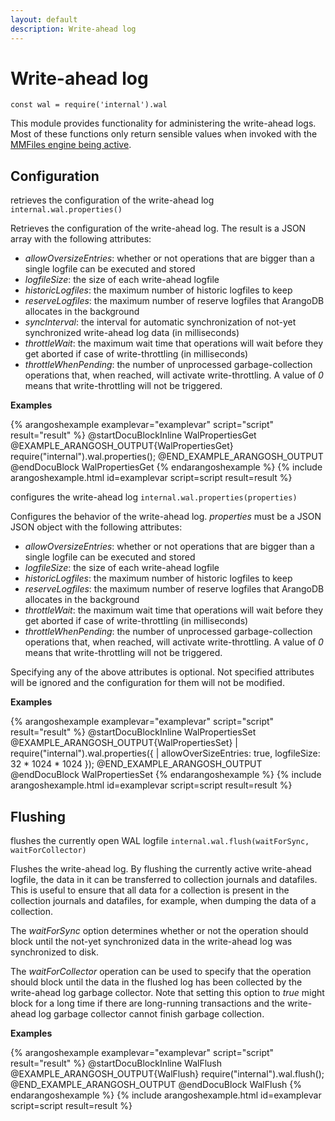 ```yaml
---
layout: default
description: Write-ahead log
---
```

Write-ahead log
===============

`const wal = require('internal').wal`

This module provides functionality for administering the write-ahead logs.
Most of these functions only return sensible values when invoked with the 
[MMFiles engine being active](programs-arangod-server.html#storage-engine).

Configuration
-------------

<!-- arangod/V8Server/v8-vocbase.h -->


retrieves the configuration of the write-ahead log
`internal.wal.properties()`

Retrieves the configuration of the write-ahead log. The result is a JSON
array with the following attributes:
- *allowOversizeEntries*: whether or not operations that are bigger than a
  single logfile can be executed and stored
- *logfileSize*: the size of each write-ahead logfile
- *historicLogfiles*: the maximum number of historic logfiles to keep
- *reserveLogfiles*: the maximum number of reserve logfiles that ArangoDB
  allocates in the background
- *syncInterval*: the interval for automatic synchronization of not-yet
  synchronized write-ahead log data (in milliseconds)
- *throttleWait*: the maximum wait time that operations will wait before
  they get aborted if case of write-throttling (in milliseconds)
- *throttleWhenPending*: the number of unprocessed garbage-collection
  operations that, when reached, will activate write-throttling. A value of
  *0* means that write-throttling will not be triggered.


**Examples**

{% arangoshexample examplevar="examplevar" script="script" result="result" %}
    @startDocuBlockInline WalPropertiesGet
    @EXAMPLE_ARANGOSH_OUTPUT{WalPropertiesGet}
      require("internal").wal.properties();
    @END_EXAMPLE_ARANGOSH_OUTPUT
    @endDocuBlock WalPropertiesGet
{% endarangoshexample %}
{% include arangoshexample.html id=examplevar script=script result=result %}

<!-- arangod/V8Server/v8-vocbase.h -->


configures the write-ahead log
`internal.wal.properties(properties)`

Configures the behavior of the write-ahead log. *properties* must be a JSON
JSON object with the following attributes:
- *allowOversizeEntries*: whether or not operations that are bigger than a
  single logfile can be executed and stored
- *logfileSize*: the size of each write-ahead logfile
- *historicLogfiles*: the maximum number of historic logfiles to keep
- *reserveLogfiles*: the maximum number of reserve logfiles that ArangoDB
  allocates in the background
- *throttleWait*: the maximum wait time that operations will wait before
  they get aborted if case of write-throttling (in milliseconds)
- *throttleWhenPending*: the number of unprocessed garbage-collection
  operations that, when reached, will activate write-throttling. A value of
  *0* means that write-throttling will not be triggered.

Specifying any of the above attributes is optional. Not specified attributes
will be ignored and the configuration for them will not be modified.


**Examples**

{% arangoshexample examplevar="examplevar" script="script" result="result" %}
    @startDocuBlockInline WalPropertiesSet
    @EXAMPLE_ARANGOSH_OUTPUT{WalPropertiesSet}
    | require("internal").wal.properties({ 
    |    allowOverSizeEntries: true,
        logfileSize: 32 * 1024 * 1024 });
    @END_EXAMPLE_ARANGOSH_OUTPUT
    @endDocuBlock WalPropertiesSet
{% endarangoshexample %}
{% include arangoshexample.html id=examplevar script=script result=result %}

Flushing
--------

<!-- arangod/V8Server/v8-vocbase.h -->


flushes the currently open WAL logfile
`internal.wal.flush(waitForSync, waitForCollector)`

Flushes the write-ahead log. By flushing the currently active write-ahead
logfile, the data in it can be transferred to collection journals and
datafiles. This is useful to ensure that all data for a collection is
present in the collection journals and datafiles, for example, when dumping
the data of a collection.

The *waitForSync* option determines whether or not the operation should
block until the not-yet synchronized data in the write-ahead log was
synchronized to disk.

The *waitForCollector* operation can be used to specify that the operation
should block until the data in the flushed log has been collected by the
write-ahead log garbage collector. Note that setting this option to *true*
might block for a long time if there are long-running transactions and
the write-ahead log garbage collector cannot finish garbage collection.


**Examples**

{% arangoshexample examplevar="examplevar" script="script" result="result" %}
    @startDocuBlockInline WalFlush
    @EXAMPLE_ARANGOSH_OUTPUT{WalFlush}
      require("internal").wal.flush();
    @END_EXAMPLE_ARANGOSH_OUTPUT
    @endDocuBlock WalFlush
{% endarangoshexample %}
{% include arangoshexample.html id=examplevar script=script result=result %}
